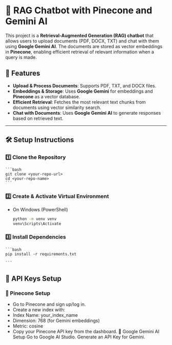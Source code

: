 # 📄 RAG Chatbot with Pinecone and Gemini AI

This project is a **Retrieval-Augmented Generation (RAG) chatbot** that allows users to upload documents (PDF, DOCX, TXT) and chat with them using **Google Gemini AI**. The documents are stored as vector embeddings in **Pinecone**, enabling efficient retrieval of relevant information when a query is made.

## 🚀 Features
- **Upload & Process Documents**: Supports PDF, TXT, and DOCX files.
- **Embeddings & Storage**: Uses **Google Gemini** for embeddings and **Pinecone** as a vector database.
- **Efficient Retrieval**: Fetches the most relevant text chunks from documents using vector similarity search.
- **Chat with Documents**: Uses **Google Gemini AI** to generate responses based on retrieved text.

---

## 🛠️ Setup Instructions

### 1️⃣ Clone the Repository
    ```bash
    git clone <your-repo-url>
    cd <your-repo-name>
    ```
### 2️⃣ Create & Activate Virtual Environment
- On Windows (PowerShell)
    ```bash
    python -m venv venv
    venv\Scripts\Activate
    ```

### 3️⃣ Install Dependencies
    ```bash
    pip install -r requirements.txt

    ```

## 🔑 API Keys Setup

### 🌲 Pinecone Setup
- Go to Pinecone and sign up/log in.
- Create a new index with:
- Index Name: your_index_name
- Dimension: 768 (for Gemini embeddings)
- Metric: cosine
- Copy your Pinecone API key from the dashboard.
🤖 Google Gemini AI Setup
Go to Google AI Studio.
Generate an API Key for Gemini.